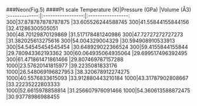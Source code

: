 ###Neon(Fig.5)
####Pt scale
Temperature (K)|Pressure (GPa)		|Volume (Å3)		
:-------------:|:-----------------:|:-----------------:
300|37.878787878787875	|33.605526244588745 
300|41.55844155844156	|32.41286300505051  
300|48.70129870129869	|31.517178481240986 
300|47.72727272727273	|31.382025613275616 
300|54.004329004329		|30.594908910533913 
300|54.54545454545454	|30.648929022366524 
300|59.4155844155844	|29.780943362193362 
300|60.064935064935064	|29.699517496392495 
300|61.471861471861466	|29.807469787157288 	
1000|23.57620141815977	|39.2235081833176	
1000|26.548069196827953	|38.320678912274275	
1000|40.5576833615093	|33.912880443210184	
1000|43.31787902808667	|33.22235222803333	
1000|52.6615978858814	|31.256607976091466	
1000|54.360613588872475	|30.93778986988455	
